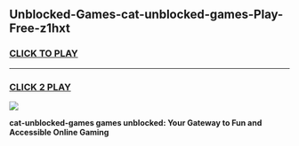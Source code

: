 
## Unblocked-Games-cat-unblocked-games-Play-Free-z1hxt
<h3>
<a href="https://premium76.site?title=cat-unblocked-games&ref=15A">CLICK TO PLAY</a></h3>
<hr>

<h3>
<a href="https://premium76.site?title=cat-unblocked-games&ref=15A">CLICK 2 PLAY</a>
  
</h3>

<a href="https://premium76.site?title=cat-unblocked-games&ref=15A"><img src="https://clearcache.store/games.png"></a>


**cat-unblocked-games games unblocked: Your Gateway to Fun and Accessible Online Gaming**
